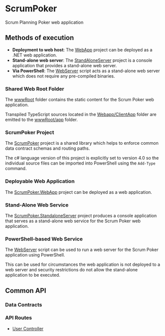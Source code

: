 # ScrumPoker

Scrum Planning Poker web application

## Methods of execution

- **Deployment to web host**: The [WebApp](#deployable-web-application) project can be deployed as a .NET web application.
- **Stand-alone web server**: The [StandAloneServer](#stand-alone-web-service) project is a console application that provides a stand-alone web server.
- **Via PowerShell**: The [WebServer](#powershell-based-web-service) script acts as a stand-alone web server which does not require any pre-compiled binaries.

### Shared Web Root Folder

The [wwwRoot](wwwRoot) folder contains the static content for the Scrum Poker web application.

Transpiled TypeScript sources located in the [Webapp/ClientApp](WebApp/ClientApp) folder are emitted to the [wwwRoot/app](wwwRoot/app) folder.

### ScrumPoker Project

The [ScrumPoker](ScrumPoker/ScrumPoker.csproj) project is a shared library which helps to enforce common data contract schemas and routing paths.

The c# language version of this project is explicitly set to version 4.0 so the individual source files can be imported into PowerShell using the `Add-Type` command.

### Deployable Web Application

The [ScrumPoker.WebApp](WebApp/ScrumPoker.WebApp.csproj) project can be deployed as a web application.

### Stand-Alone Web Service

The [ScrumPoker.StandaloneServer](StandaloneServer/ScrumPoker.StandaloneServer.csproj) project produces a console application that serves as a stand-alone web service for the Scrum Poker web application.

### PowerShell-based Web Service

The [WebServer](WebServer.ps1) script can be used to run a web server for the Scrum Poker application using PowerShell.

This can be used for circumstances the web application is not deployed to a web server and security restrictions do not allow the stand-alone application to be executed.

## Common API

### Data Contracts

### API Routes

- [User Controller](./API%20Routes.md#user-controller)
